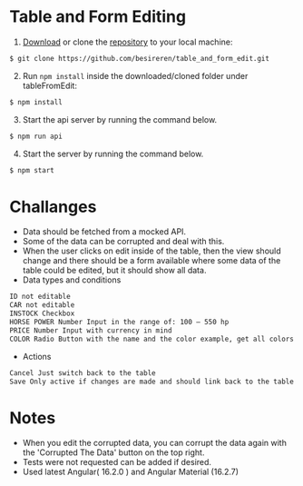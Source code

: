 # Table and Form Editing
1. [Download](https://gitlab.com/tripetto/examples/angular/repository/master/archive.zip) or clone the [repository](https://gitlab.com/tripetto/examples/angular) to your local machine:
```bash
$ git clone https://github.com/besireren/table_and_form_edit.git
```

2. Run `npm install` inside the downloaded/cloned folder under tableFromEdit:
```bash
$ npm install
```

3. Start the api server by running the command below. 
```bash
$ npm run api
```

4. Start the server by running the command below. 
```bash
$ npm start
```

# Challanges
- Data should be fetched from a mocked API.
- Some of the data can be corrupted and deal with this.
- When the user clicks on edit inside of the table, then the view should change and there should
be a form available where some data of the table could be edited, but it should show all data.
- Data types and conditions
```bash
ID not editable
CAR not editable
INSTOCK Checkbox
HORSE POWER Number Input in the range of: 100 – 550 hp
PRICE Number Input with currency in mind
COLOR Radio Button with the name and the color example, get all colors out of the mock data
```
- Actions
```bash
Cancel Just switch back to the table
Save Only active if changes are made and should link back to the table were the data should also be changed
```
# Notes
- When you edit the corrupted data, you can corrupt the data again with the 'Corrupted The Data' button on the top right.
- Tests were not requested can be added if desired.
- Used latest Angular( 16.2.0 ) and Angular Material (16.2.7)

